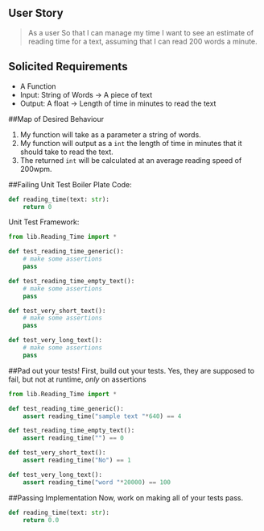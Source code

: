 
## User Story
> As a user
> So that I can manage my time
> I want to see an estimate of reading time for a text, assuming that I can read 200 words a minute.

## Solicited Requirements
 - A Function
 - Input: String of Words -> A piece of text
 - Output: A float -> Length of time in minutes to read the text

##Map of Desired Behaviour
1. My function will take as a parameter a string of words.
1. My function will output as a `int` the length of time in minutes that it should take to read the text.
1. The returned `int` will be calculated at an average reading speed of 200wpm.


##Failing Unit Test
Boiler Plate Code:
```python
def reading_time(text: str):
    return 0
```

Unit Test Framework:
```python
from lib.Reading_Time import *

def test_reading_time_generic():
    # make some assertions
    pass

def test_reading_time_empty_text():
    # make some assertions
    pass

def test_very_short_text():
    # make some assertions
    pass

def test_very_long_text():
    # make some assertions
    pass
```

##Pad out your tests!
First, build out your tests.
Yes, they are supposed to fail, but not at runtime, *only* on assertions
```python
from lib.Reading_Time import *

def test_reading_time_generic():
    assert reading_time("sample text "*640) == 4

def test_reading_time_empty_text():
    assert reading_time("") == 0

def test_very_short_text():
    assert reading_time("No") == 1

def test_very_long_text():
    assert reading_time("word "*20000) == 100
```

##Passing Implementation
Now, work on making all of your tests pass.
```python
def reading_time(text: str):
    return 0.0
```
